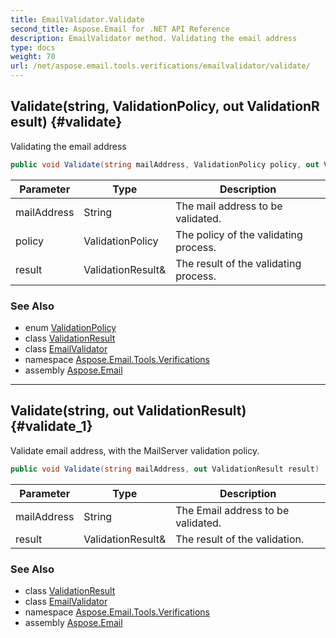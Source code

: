 ```yaml
---
title: EmailValidator.Validate
second_title: Aspose.Email for .NET API Reference
description: EmailValidator method. Validating the email address
type: docs
weight: 70
url: /net/aspose.email.tools.verifications/emailvalidator/validate/
---
```

## Validate(string, ValidationPolicy, out ValidationResult) {#validate}

Validating the email address

```csharp
public void Validate(string mailAddress, ValidationPolicy policy, out ValidationResult result)
```

| Parameter | Type | Description |
| --- | --- | --- |
| mailAddress | String | The mail address to be validated. |
| policy | ValidationPolicy | The policy of the validating process. |
| result | ValidationResult& | The result of the validating process. |

### See Also

* enum [ValidationPolicy](../../validationpolicy/)
* class [ValidationResult](../../validationresult/)
* class [EmailValidator](../)
* namespace [Aspose.Email.Tools.Verifications](../../emailvalidator/)
* assembly [Aspose.Email](../../../)

---

## Validate(string, out ValidationResult) {#validate_1}

Validate email address, with the MailServer validation policy.

```csharp
public void Validate(string mailAddress, out ValidationResult result)
```

| Parameter | Type | Description |
| --- | --- | --- |
| mailAddress | String | The Email address to be validated. |
| result | ValidationResult& | The result of the validation. |

### See Also

* class [ValidationResult](../../validationresult/)
* class [EmailValidator](../)
* namespace [Aspose.Email.Tools.Verifications](../../emailvalidator/)
* assembly [Aspose.Email](../../../)


